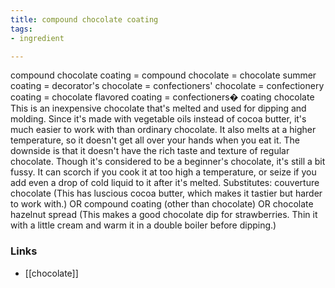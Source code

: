 ```yaml
---
title: compound chocolate coating
tags:
- ingredient

---
```

compound chocolate coating = compound chocolate = chocolate summer coating = decorator's chocolate = confectioners' chocolate = confectionery coating = chocolate flavored coating = confectioners� coating chocolate This is an inexpensive chocolate that's melted and used for dipping and molding. Since it's made with vegetable oils instead of cocoa butter, it's much easier to work with than ordinary chocolate. It also melts at a higher temperature, so it doesn't get all over your hands when you eat it. The downside is that it doesn't have the rich taste and texture of regular chocolate. Though it's considered to be a beginner's chocolate, it's still a bit fussy. It can scorch if you cook it at too high a temperature, or seize if you add even a drop of cold liquid to it after it's melted. Substitutes: couverture chocolate (This has luscious cocoa butter, which makes it tastier but harder to work with.) OR compound coating (other than chocolate) OR chocolate hazelnut spread (This makes a good chocolate dip for strawberries. Thin it with a little cream and warm it in a double boiler before dipping.)

### Links

* [[chocolate]]
